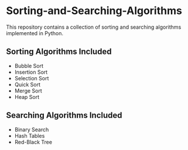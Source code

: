 # Sorting-and-Searching-Algorithms
This repository contains a collection of sorting and searching algorithms implemented in Python.

## Sorting Algorithms Included

- Bubble Sort
- Insertion Sort
- Selection Sort
- Quick Sort
- Merge Sort
- Heap Sort

## Searching Algorithms Included

- Binary Search
- Hash Tables
- Red-Black Tree
